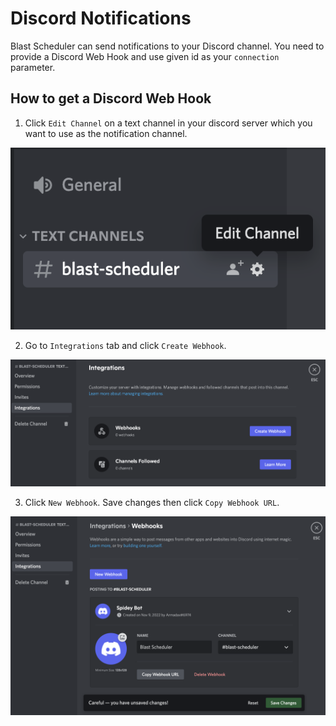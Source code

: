 # Discord Notifications
Blast Scheduler can send notifications to your Discord channel. You need to provide a Discord Web Hook and use given id as your `connection` parameter.

## How to get a Discord Web Hook

1. Click `Edit Channel` on a text channel in your discord server which you want to use as the notification channel.

![discord1](../../../assets/discord1.png)

2. Go to `Integrations` tab and click `Create Webhook`.

![discord2](../../../assets/discord2.png)

3. Click `New Webhook`. Save changes then click `Copy Webhook URL`.
    
![discord3](../../../assets/discord3.png)
